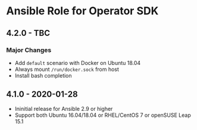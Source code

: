 # Ansible Role for Operator SDK

## 4.2.0 - TBC

### Major Changes

  - Add `default` scenario with Docker on Ubuntu 18.04
  - Always mount `/run/docker.sock` from host
  - Install bash completion

## 4.1.0 - 2020-01-28

  - Ininitial release for Ansible 2.9 or higher
  - Support both Ubuntu 16.04/18.04 or RHEL/CentOS 7 or openSUSE Leap 15.1
